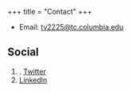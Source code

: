+++
title = "Contact"
+++


* Email: [tv2225@tc.columbia.edu](mailto:tv2225@tc.columbia.edu)

## Social
1. . [Twitter](https://twitter.com/TatiVelasco)
2. [LinkedIn](https://www.linkedin.com/in/tatianavelascoro/)
